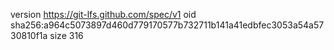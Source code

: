 version https://git-lfs.github.com/spec/v1
oid sha256:a964c5073897d460d779170577b732711b141a41edbfec3053a54a5730810f1a
size 316
